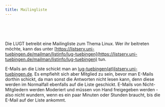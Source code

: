 ```yaml
---
title: Mailingliste
---
```


 <br><br><br> 
  
  
  
Die LUGT betreibt eine Mailingliste zum Thema Linux. Wer ihr beitreten möchte, kann das unter [https://listserv.uni-tuebingen.de/mailman/listinfo/lug-tuebingen](https://listserv.uni-tuebingen.de/mailman/listinfo/lug-tuebingen) tun.

E-Mails an die Liste schickt man an <a href="mailto:{{lug-tuebingen@listserv.uni-tuebingen.de|safe_email}}">lug-tuebingen(at)listserv.uni-tuebingen.de</a>. Es empfiehlt sich aber Mitglied zu sein, bevor man E-Mails dorthin schickt, da man sonst die Antworten nicht lesen kann, denn diese werden im Normalfall ebenfalls auf die Liste geschickt. E-Mails von Nicht-Mitgliedern werden Moderiert und müssen von Hand freigegeben werden - also nicht wundern, wenn es ein paar Minuten oder Stunden braucht, bis die E-Mail auf der Liste ankommt.
